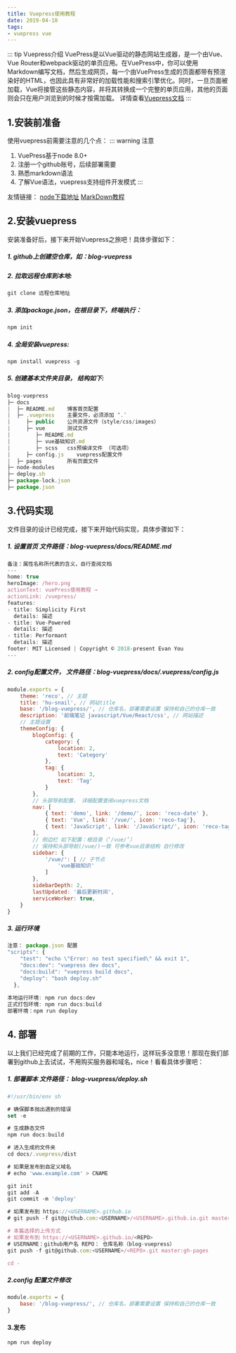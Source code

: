 ```yaml
---
title: Vuepress使用教程
date: 2019-04-10
tags:
- vuepress vue
---
```

::: tip Vuepress介绍
VuePress是以Vue驱动的静态网站生成器，是一个由Vue、Vue Router和webpack驱动的单页应用。在VuePress中，你可以使用Markdown编写文档，然后生成网页，每一个由VuePress生成的页面都带有预渲染好的HTML，也因此具有非常好的加载性能和搜索引擎优化。同时，一旦页面被加载，Vue将接管这些静态内容，并将其转换成一个完整的单页应用，其他的页面则会只在用户浏览到的时候才按需加载。
详情查看[Vuepress文档](http://caibaojian.com/vuepress/guide/ "vuepress")
:::

## 1.安装前准备
使用vuepress前需要注意的几个点：
::: warning 注意
1. VuePress基于node 8.0+
2. 注册一个github账号，后续部署需要
3. 熟悉markdown语法
4. 了解Vue语法，vuepress支持组件开发模式
:::

友情链接： [node下载地址](https://nodejs.org/en/download/ "node") [MarkDown教程](http://www.markdown.cn/ "markdown") 

## 2.安装vuepress
安装准备好后，接下来开始Vuepress之旅吧！具体步骤如下：
##### 1. github上创建空仓库，如：blog-vuepress
##### 2. 拉取远程仓库到本地:
```javascript
git clone 远程仓库地址
```
##### 3. 添加package.json，在根目录下，终端执行：
```javascript
npm init
```
##### 4. 全局安装vuepress:
```javascript
npm install vuepress -g
```
##### 5. 创建基本文件夹目录， 结构如下:

```javascript
blog-vuepress
├─ docs
|  ├─ README.md    博客首页配置
|  ├─ .vuepress    主要文件，必须添加 ‘.’  
|     ├─ public    公共资源文件（style/css/images）
|     ├─ vue       测试文件
|        ├─ README.md 
|        ├─ vue基础知识.md
|        ├─ scss   css预编译文件 （可选项）
|     ├─ config.js    vuepress配置文件
|  ├─ pages        所有页面文件
├─ node-modules
├─ deploy.sh
├─ package-lock.json
├─ package.json
```

## 3.代码实现
文件目录的设计已经完成，接下来开始代码实现，具体步骤如下：
##### 1. 设置首页 文件路径：blog-vuepress/docs/README.md
```javascript
备注：属性名称所代表的含义，自行查阅文档
---
home: true
heroImage: /hero.png
actionText: vuePress使用教程 →
actionLink: /vuepress/
features:
- title: Simplicity First
  details: 描述
- title: Vue-Powered
  details: 描述
- title: Performant
  details: 描述
footer: MIT Licensed | Copyright © 2018-present Evan You
---

```
##### 2. config配置文件， 文件路径：blog-vuepress/docs/.vuepress/config.js
```javascript
module.exports = {
    theme: 'reco', // 主题
    title: 'hu-snail', // 网站title
    base: '/blog-vuepress/', // 仓库名，部署需要设置 保持和自己的仓库一致
    description: '前端笔记 javascript/Vue/React/css', // 网站描述
    // 主题设置
    themeConfig: {
        blogConfig: {
            category: {
                location: 2,
                text: 'Category'
            },
            tag: {
                location: 3,
                text: 'Tag'
            }
        },
        // 头部导航配置， 详细配置查阅vuepress文档
        nav: [
            { text: 'demo', link: '/demo/', icon: 'reco-date' },
            { text: 'Vue', link: '/vue/', icon: 'reco-tag'},
            { text: 'JavaScript', link: '/JavaScript/', icon: 'reco-tag'}
        ],
        // 侧边栏 如下配置：根目录（‘/vue/’）
        // 保持和头部导航(/vue/)一致 可参考vue目录结构 自行修改
        sidebar: {
            '/vue/': [ // 子节点
                'vue基础知识'
            ]
        },
        sidebarDepth: 2,
        lastUpdated: '最后更新时间',
        serviceWorker: true,
    }
}

```
##### 3. 运行环境
```javascript
注意： package.json 配置
"scripts": {
    "test": "echo \"Error: no test specified\" && exit 1",
    "docs:dev": "vuepress dev docs",
    "docs:build": "vuepress build docs",
    "deploy": "bash deploy.sh"
  },
  
本地运行环境: npm run docs:dev
正式打包环境: npm run docs:build
部署环境：npm run deploy 
```
## 4. 部署
以上我们已经完成了前期的工作，只能本地运行，这样玩多没意思！那现在我们部署到github上去试试，不用购买服务器和域名，nice！看看具体步骤吧：
##### 1. 部署脚本 文件路径： blog-vuepress/deploy.sh
```javascript
#!/usr/bin/env sh

# 确保脚本抛出遇到的错误
set -e

# 生成静态文件
npm run docs:build

# 进入生成的文件夹
cd docs/.vuepress/dist

# 如果是发布到自定义域名
# echo 'www.example.com' > CNAME

git init
git add -A
git commit -m 'deploy'

# 如果发布到 https://<USERNAME>.github.io
# git push -f git@github.com:<USERNAME>/<USERNAME>.github.io.git master

# 本篇选择的上传方式
# 如果发布到 https://<USERNAME>.github.io/<REPO> 
# USERNAME：github用户名 REPO： 仓库名称（blog-vuepress）
git push -f git@github.com:<USERNAME>/<REPO>.git master:gh-pages

cd -
```

##### 2.config 配置文件修改
```javascript
module.exports = {
    base: '/blog-vuepress/', // 仓库名，部署需要设置 保持和自己的仓库一致
}
```

#### 3.发布
```javascript
npm run deploy
```
